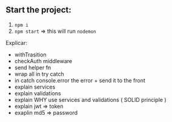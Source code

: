 ## Start the project:

1. `npm i`
2. `npm start` => this will run `nodemon`

Explicar:

- withTrasition
- checkAuth middleware
- send helper fn
- wrap all in try catch
- in catch console.error the error + send it to the front
- explain services
- explain validations
- explain WHY use services and validations ( SOLID principle )
- explain jwt => token
- exaplin md5 => password

